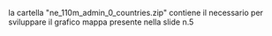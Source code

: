 la cartella "ne_110m_admin_0_countries.zip" contiene il necessario per sviluppare il grafico mappa presente nella slide n.5
